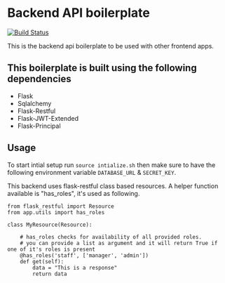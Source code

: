 # Backend API boilerplate

[![Build Status](https://travis-ci.com/excalibur1987/flask-api-backend-boilerplate.svg?branch=master)](https://travis-ci.com/excalibur1987/flask-api-backend-boilerplate)

This is the backend api boilerplate to be used with other frontend apps.

## This boilerplate is built using the following dependencies

- Flask
- Sqlalchemy
- Flask-Restful
- Flask-JWT-Extended
- Flask-Principal

## Usage

To start intial setup run `source intialize.sh` then make sure to have the following environment variable `DATABASE_URL` & `SECRET_KEY`.

This backend uses flask-restful class based resources. A helper function available is "has_roles", it's used as following.

    from flask_restful import Resource
    from app.utils import has_roles

    class MyResource(Resource):

        # has_roles checks for availability of all provided roles.
        # you can provide a list as argument and it will return True if one of it's roles is present
        @has_roles('staff', ['manager', 'admin'])
        def get(self):
            data = "This is a response"
            return data
